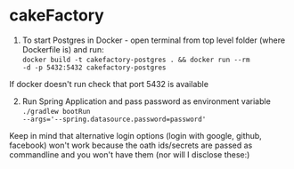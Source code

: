 # cakeFactory

1) To start Postgres in Docker - open terminal from top level folder (where Dockerfile is) and run:  
<code>docker build -t cakefactory-postgres . && docker run --rm -d -p 5432:5432 cakefactory-postgres</code>

If docker doesn't run check that port 5432 is available  

2) Run Spring Application and pass password as environment variable  
<code>./gradlew bootRun --args='--spring.datasource.password=password'</code>

Keep in mind that alternative login options (login with google, github, facebook) won't work because the oath ids/secrets 
are passed as commandline and you won't have them (nor will I disclose these:)